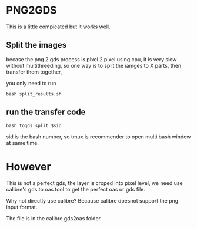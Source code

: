 # PNG2GDS

This is a little compicated but it works well.

## Split the images

becase the png 2 gds process is pixel 2 pixel using cpu, it is very slow without multithreeding, so one
way is to split the iamges to X parts, then transfer them together,


you only need to run

```shell
bash split_results.sh
```

## run the transfer code

```shell
bash togds_split $sid
```

sid is the bash number, so tmux is recommender to open multi bash window at same time.

# However

This is not a perfect gds, the layer is croped into pixel level, we need use calibre's gds to oas tool to get the perfect oas or gds file.

Why not directly use calibre? Because calibre doesnot support the png input format.

The file is in the calibre gds2oas folder.

